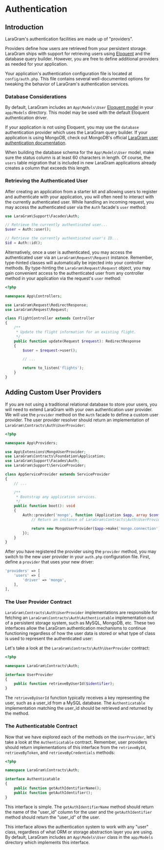 # Authentication

<a name="introduction"></a>
## Introduction

LaraGram's authentication facilities are made up of "providers".

Providers define how users are retrieved from your persistent storage. LaraGram ships with support for retrieving users using [Eloquent](/eloquent.md) and the database query builder. However, you are free to define additional providers as needed for your application.

Your application's authentication configuration file is located at `config/auth.php`. This file contains several well-documented options for tweaking the behavior of LaraGram's authentication services.

<a name="introduction-database-considerations"></a>
### Database Considerations

By default, LaraGram includes an `App\Models\User` [Eloquent model](/eloquent.md) in your `app/Models` directory. This model may be used with the default Eloquent authentication driver.

If your application is not using Eloquent, you may use the `database` authentication provider which uses the LaraGram query builder. If your application is using MongoDB, check out MongoDB's official [LaraGram user authentication documentation](https://www.mongodb.com/docs/drivers/php/laravel-mongodb/current/user-authentication/).

When building the database schema for the `App\Models\User` model, make sure the status column is at least 60 characters in length. Of course, the `users` table migration that is included in new LaraGram applications already creates a column that exceeds this length.


<a name="retrieving-the-authenticated-user"></a>
### Retrieving the Authenticated User

After creating an application from a starter kit and allowing users to register and authenticate with your application, you will often need to interact with the currently authenticated user. While handling an incoming request, you may access the authenticated user via the `Auth` facade's `user` method:

```php
use LaraGram\Support\Facades\Auth;

// Retrieve the currently authenticated user...
$user = Auth::user();

// Retrieve the currently authenticated user's ID...
$id = Auth::id();
```

Alternatively, once a user is authenticated, you may access the authenticated user via an `LaraGram\Request\Request` instance. Remember, type-hinted classes will automatically be injected into your controller methods. By type-hinting the `LaraGram\Request\Request` object, you may gain convenient access to the authenticated user from any controller method in your application via the request's `user` method:

```php
<?php

namespace App\Controllers;

use LaraGram\Request\RedirectResponse;
use LaraGram\Request\Request;

class FlightController extends Controller
{
    /**
     * Update the flight information for an existing flight.
     */
    public function update(Request $request): RedirectResponse
    {
        $user = $request->user();

        // ...

        return to_listen('flights');
    }
}
```

<a name="adding-custom-user-providers"></a>
## Adding Custom User Providers

If you are not using a traditional relational database to store your users, you will need to extend LaraGram with your own authentication user provider. We will use the `provider` method on the `Auth` facade to define a custom user provider. The user provider resolver should return an implementation of `LaraGram\Contracts\Auth\UserProvider`:

```php
<?php

namespace App\Providers;

use App\Extensions\MongoUserProvider;
use LaraGram\Contracts\Foundation\Application;
use LaraGram\Support\Facades\Auth;
use LaraGram\Support\ServiceProvider;

class AppServiceProvider extends ServiceProvider
{
    // ...

    /**
     * Bootstrap any application services.
     */
    public function boot(): void
    {
        Auth::provider('mongo', function (Application $app, array $config) {
            // Return an instance of LaraGram\Contracts\Auth\UserProvider...

            return new MongoUserProvider($app->make('mongo.connection'));
        });
    }
}
```

After you have registered the provider using the `provider` method, you may switch to the new user provider in your `auth.php` configuration file. First, define a `provider` that uses your new driver:

```php
'providers' => [
    'users' => [
        'driver' => 'mongo',
    ],
],
```

<a name="the-user-provider-contract"></a>
### The User Provider Contract

`LaraGram\Contracts\Auth\UserProvider` implementations are responsible for fetching an `LaraGram\Contracts\Auth\Authenticatable` implementation out of a persistent storage system, such as MySQL, MongoDB, etc. These two interfaces allow the LaraGram authentication mechanisms to continue functioning regardless of how the user data is stored or what type of class is used to represent the authenticated user:

Let's take a look at the `LaraGram\Contracts\Auth\UserProvider` contract:

```php
<?php

namespace LaraGram\Contracts\Auth;

interface UserProvider
{
    public function retrieveByUserId($identifier);
}
```

The `retrieveByUserId` function typically receives a key representing the user, such as a user_id from a MySQL database. The `Authenticatable` implementation matching the user_id should be retrieved and returned by the method.

<a name="the-authenticatable-contract"></a>
### The Authenticatable Contract

Now that we have explored each of the methods on the `UserProvider`, let's take a look at the `Authenticatable` contract. Remember, user providers should return implementations of this interface from the `retrieveById`, `retrieveByToken`, and `retrieveByCredentials` methods:

```php
<?php

namespace LaraGram\Contracts\Auth;

interface Authenticatable
{
    public function getAuthIdentifierName();
    public function getAuthIdentifier();
}
```

This interface is simple. The `getAuthIdentifierName` method should return the name of the "user_id" column for the user and the `getAuthIdentifier` method should return the "user_id" of the user.

This interface allows the authentication system to work with any "user" class, regardless of what ORM or storage abstraction layer you are using. By default, LaraGram includes an `App\Models\User` class in the `app/Models` directory which implements this interface.
